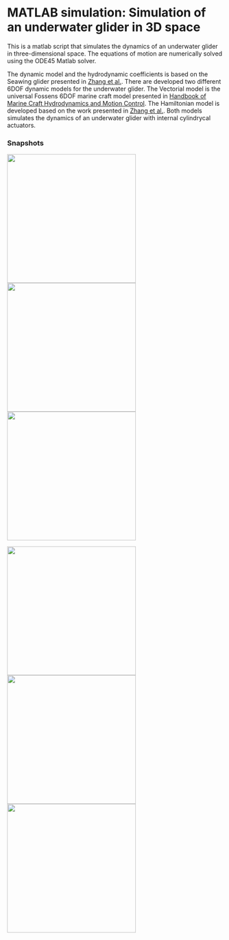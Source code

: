 # MATLAB simulation:  Simulation of an underwater glider in 3D space

This is a matlab script that simulates the dynamics of an underwater glider in three-dimensional space. The equations of motion are numerically solved using the ODE45 Matlab solver.

 The dynamic model and the hydrodynamic coefficients is based on the Seawing glider presented in [Zhang et al.](https://www.researchgate.net/publication/256817942_Spiraling_motion_of_underwater_gliders_Modeling_analysis_and_experimental_results). There are developed two different 6DOF dynamic models for the underwater glider. The Vectorial model is the universal Fossens 6DOF marine craft model presented in  [Handbook of Marine Craft Hydrodynamics and Motion Control](https://onlinelibrary.wiley.com/doi/book/10.1002/9781119994138). The Hamiltonian model is developed based on the work presented in  [Zhang et al.](https://www.researchgate.net/publication/256817942_Spiraling_motion_of_underwater_gliders_Modeling_analysis_and_experimental_results). Both models simulates the dynamics of an underwater glider with internal cylindrycal actuators. 
 
### Snapshots

<p float="left">
  <img src="https://user-images.githubusercontent.com/59923925/106399047-b691d200-6416-11eb-9be3-2dc0fb4da615.png"  width="300" height="300" />
  <img src="https://user-images.githubusercontent.com/59923925/106398998-72063680-6416-11eb-88f0-e0137d4383e7.png"  width="300" height="300" /> 
  <img src="https://user-images.githubusercontent.com/59923925/106399052-b98cc280-6416-11eb-8fc5-5a6aac4ebf39.png"  width="300" height="300" />
</p>

<img src="https://user-images.githubusercontent.com/59923925/106399047-b691d200-6416-11eb-9be3-2dc0fb4da615.png" width="300" height="300">

<img src="https://user-images.githubusercontent.com/59923925/106398998-72063680-6416-11eb-88f0-e0137d4383e7.png" width="300" height="300">

<img src="https://user-images.githubusercontent.com/59923925/106399052-b98cc280-6416-11eb-8fc5-5a6aac4ebf39.png" width="300" height="300">

